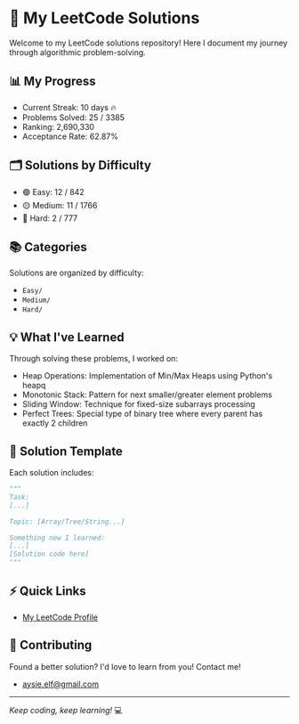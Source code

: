 # 🚀 My LeetCode Solutions

Welcome to my LeetCode solutions repository! Here I document my journey through algorithmic problem-solving.

## 📊 My Progress
- Current Streak: 10 days 🔥
- Problems Solved: 25 / 3385
- Ranking: 2,690,330
- Acceptance Rate: 62.87%

## 🗂️ Solutions by Difficulty
- 🟢 Easy: 12 / 842
- 🟡 Medium: 11 / 1766
- 🔴 Hard: 2 / 777

## 📚 Categories
Solutions are organized by difficulty:
- `Easy/`
- `Medium/`
- `Hard/`

## 💡 What I've Learned

Through solving these problems, I worked on:
- Heap Operations: Implementation of Min/Max Heaps using Python's heapq
- Monotonic Stack: Pattern for next smaller/greater element problems
- Sliding Window: Technique for fixed-size subarrays processing
- Perfect Trees: Special type of binary tree where every parent has exactly 2 children

## 📝 Solution Template

Each solution includes:
```python
"""
Task: 
[...]

Topic: [Array/Tree/String...]

Something new I learned:
[...]
[Solution code here]
"""
```

## ⚡ Quick Links
- [My LeetCode Profile](https://leetcode.com/u/aysieelf)

## 🌟 Contributing
Found a better solution? I'd love to learn from you! Contact me!
- aysie.elf@gmail.com
---
*Keep coding, keep learning!* 💻
